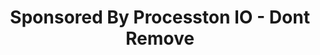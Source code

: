 ---
id: dont-remove
type: page
layout: null
title: Sponsored By Processton IO - Dont Remove
permalink: /sponsored-by
thumbnail: ""
blocks:
  - type: hero_slider
    height: full
    heros:
      - hero:
          buttons:
            - button:
                variant: button
                content: Get Started
                url: /get-started
            - button:
                variant: secondary
                content: See Documentation
                url: /documentation
          variant: with_image_left_to_right
          height: full
          color_theme: white
          title: For Your Next Generation Website
          photo:
            image: /img/edge-base-logo.png
            alt: Logo
          content: Web 3.O framework for your business
          video: lRTtMcx6rSM
          bg_settings:
            variant: bg-video
            overlay: no-overlay
            bg_photo: /img/green-tropical-leaves-border-png-3000x2400.png
            bg_color: "#ffffff"
            bg_video: https://player.vimeo.com/video/516255210?title=0&portrait=0&byline=0&autoplay=1&muted=true&controls=0&loop=1
          columns:
            - title: Hamza Hospital
              content: open-source JavaScript framework and library
              show_popup: false
              permalink: www.hamza-hospital.com
              photo:
                image: /img/pngegg.png
            - title: Dentals.PK
              content: open source framework with performance, scalability and security
                built-in.
              show_popup: false
              permalink: www.dentals.pk
              photo:
                image: /img/4000_2_01.jpg
    variant: default
    title: For Your Next Generation Website
  - type: cards_slider
    title: You might be intrested in
    variant: narrow
    columns:
      - title: This is first card
        content: This is some description for first card
        type: First Link
        variant: bg_image
        permalink: https://www.hamza-hospital.com
        photo:
          image: /img/4000_2_01.jpg
          alt: Logo
      - title: This is first card
        content: This is some description for first card
        type: First Link
        variant: image_above
        permalink: https://www.hamza-hospital.com
        photo:
          image: /img/4000_2_01.jpg
          alt: Logo
  - type: hero_slider
    height: full
    heros:
      - hero:
          buttons:
            - button:
                variant: button
                content: Get Started
                url: /get-started
            - button:
                variant: secondary
                content: See Documentation
                url: /documentation
          variant: with_image_left_to_right
          height: full
          color_theme: dark
          form: T9c8SkeW4
          title: For Your Next Generation Website
          images:
            - photo:
                image: /img/edge-base-logo.png
                alt: Logo
          content: Web 3.O framework for your business
          video: apqE7GOWh5k
          bg_settings:
            variant: bg-image
            overlay: white
            bg_photo: /img/green-tropical-leaves-border-png-3000x2400.png
            bg_color: "#ffffff"
            bg_video: BqFSHbzSs7U
          columns:
            - title: Hamza Hospital
              content: open-source JavaScript framework and library
              show_popup: false
              permalink: www.hamza-hospital.com
              photo:
                image: /img/pngegg.png
            - title: Dentals.PK
              content: open source framework with performance, scalability and security
                built-in.
              show_popup: false
              permalink: www.dentals.pk
              photo:
                image: /img/4000_2_01.jpg
    variant: default
    title: For Your Next Generation Website
  - type: content_image
    variant: default
    title: Pre configured UI Components for your use.
    content: |-
      * Company Settings
      * Main navigation settings
      * Footer navigation settings
      * Social Media & contacts.
    buttons:
      - button:
          variant: button
          content: Get Started
          url: /get-started
    photo:
      image: /img/heroes.png
      alt: Layers
    bg_photo:
      bg_image: /img/white_wood.jpg
      enable_parallax: true
  - type: perks
    title: Technology Stack
    content: ""
    columns:
      - title: React
        content: open-source JavaScript framework and library
        show_popup: false
        permalink: /reactjs/
        photo:
          image: /img/pngegg.png
      - title: Gatsby
        content: open source framework with performance, scalability and security
          built-in.
        show_popup: false
        permalink: /reactjs/
        photo:
          image: /img/gatsby.png
  - type: perks
    variant: gallery
    title: Gallery
    content: "Gallery View"
    columns:
      - photo:
          image: /img/4000_2_01.jpg
          alt: img_1
        title: "Perk Item"
        content: "Perk item 1"
      - photo:
          image: /img/background.jpg
          alt: img_2
        title: "Perk Item"
        content: "Perk item 2"
      - photo:
          image: /img/hfhgfghfgh.jpg
          alt: img_3
        title: "Perk Item"
        content: "Perk item 3"
      - photo:
          image: /img/hero-bg.jpg
          alt: img_4
        title: "Perk Item"
        content: "Perk item 4"
  - type: form
    title: Get Expert Support Now
    content: "for open source framework with performance, scalability and security"
    bg_photo:
      bg_image: /img/track-bg.jpg
      enable_parallax: true
    form: T9c8SkeW4
    photo:
      image: /img/heroes.png
      alt: Layers
  - type: recentArticles
    title: 'Recent Articles'
    height: full
seo:
  ogimage: /img/4000_2_01.jpg
---